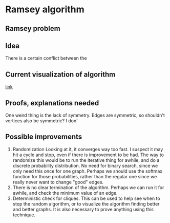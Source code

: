 # Ramsey algorithm

## Ramsey problem

## Idea

There is a certain conflict between the

## Current visualization of algorithm

[link](/link_only/ramsey-algo/ramsey_vis)

## Proofs, explanations needed


One weird thing is the lack of symmetry. Edges are symmetric, so shouldn't vertices also be symmetric? I don'

## Possible improvements

1. Randomization
Looking at it, it converges way too fast. I suspect it may hit a cycle and stop, even if there is improvement to be had.
The way to randomize this would be to run the iterative thing for awhile, and do a discrete probability distribution. No need for binary search, since we only need this once for one graph. Perhaps we should use the softmax function for those probabilities, rather than the regular one since we really never want to change "good" edges.
2. There is no clear termination of the algorithm. Perhaps we can run it for awhile, and check the minimum value of an edge.
3. Deterministic check for cliques. This can be used to help see when to stop the random algorithm, or to visualize the algorithm finding better and better graphs. It is also necessary to prove anything using this technique.
